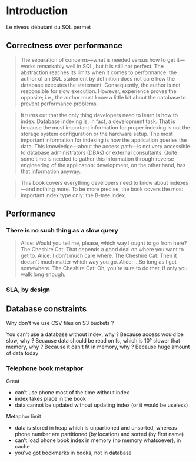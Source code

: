 # Introduction

Le niveau débutant du SQL permet 


## Correctness over performance

> The separation of concerns—what is needed versus how to get it—works remarkably well in SQL, but it is still not perfect. The abstraction reaches its limits when it comes to performance: the author of an SQL statement by definition does not care how the database executes the statement. Consequently, the author is not responsible for slow execution. However, experience proves the opposite; i.e., the author must know a little bit about the database to prevent performance problems.

> It turns out that the only thing developers need to learn is how to index. Database indexing is, in fact, a development task. That is because the most important information for proper indexing is not the storage system configuration or the hardware setup. The most important information for indexing is how the application queries the data. This knowledge—about the access path—is not very accessible to database administrators (DBAs) or external consultants. Quite some time is needed to gather this information through reverse engineering of the application: development, on the other hand, has that information anyway.

> This book covers everything developers need to know about indexes—and nothing more. To be more precise, the book covers the most important index type only: the B-tree index.

## Performance

### There is no such thing as a slow query

> Alice: Would you tell me, please, which way I ought to go from here?
> The Cheshire Cat: That depends a good deal on where you want to get to.
> Alice: I don't much care where.
> The Cheshire Cat: Then it doesn't much matter which way you go.
> Alice: ...So long as I get somewhere.
> The Cheshire Cat: Oh, you're sure to do that, if only you walk long enough.


### SLA, by design

## Database constraints

Why don't we use CSV files on S3 buckets ?

You can't use a database without index, why ?
Because access would be slow, why ?
Because data should be read on fs, which is 10⁵ slower that memory, why ?
Because it can't fit in memory, why ?
Because huge amount of data today

### Telephone book metaphor

Great
- can't use phone most of the time without index
- index takes place in the book
- data cannot be updated without updating index (or it would be useless)

Metaphor limit
- data is stored in heap which is unpartioned and unsorted, whereas phone number are partitioned (by location) and sorted (by first name)
- can't load phone book index in memory (no memory whatsoever), in cache
- you've got bookmarks in books, not in database